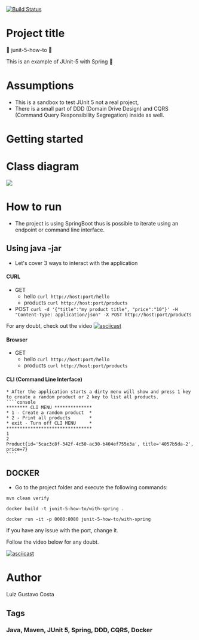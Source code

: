 [![Build Status](https://travis-ci.org/luizgustavocosta/junit-5-how-to.svg?branch=master)](https://travis-ci.org/luizgustavocosta/junit-5-how-to)

# Project title 
:vertical_traffic_light: junit-5-how-to :vertical_traffic_light:

This is an example of JUnit-5 with Spring :high_brightness:

# Assumptions

* This is a sandbox to test JUnit 5 not a real project,
* There is a small part of DDD (Domain Drive Design) and CQRS (Command Query Responsibility Segregation) inside as well.

# Getting started

# Class diagram

[![](https://mermaid.ink/img/eyJjb2RlIjoic2VxdWVuY2VEaWFncmFtXG5DbGllbnQtPj4rUmVzdC9DTEk6IFNlbmQgYSBjb21tYW5kL1F1ZXJ5XG5Ob3RlIHJpZ2h0IG9mIFJlc3QvQ0xJOiBUd28gZW50cnkgcG9pbnQgPGJyLz4gc3VwcG9ydGVkXG5SZXN0L0NMSS0-PitIYW5kbGVyOiBleGVjdXRlXG5IYW5kbGVyLT4-K1NlcnZpY2U6IGV4ZWN1dGVcbk5vdGUgcmlnaHQgb2YgSGFuZGxlcjogT25lIGhhbmRsZXIgZm9yIDxici8-IGNvbW1hbmQvcXVlcnlcblNlcnZpY2UtPj4rUmVwb3NpdG9yeTogYWRkL2ZpbmRcbk5vdGUgcmlnaHQgb2YgU2VydmljZTogU2VydmljZSBmb3IgZG9tYWluZFxuUmVwb3NpdG9yeS0-PitEQjogc2F2ZS9zZWxlY3Rcbk5vdGUgcmlnaHQgb2YgUmVwb3NpdG9yeTogSW1wbGVtZW50YXRpb24gb2YgPGJyLz5yZXBvc2l0b3J5IG1vZGVsIDwvYnI-aW50ZXJmYWNlXG4gIFxuXHRcdFx0XHRcdCIsIm1lcm1haWQiOnsidGhlbWUiOiJuZXV0cmFsIn0sInVwZGF0ZUVkaXRvciI6ZmFsc2V9)](https://mermaid-js.github.io/mermaid-live-editor/#/edit/eyJjb2RlIjoic2VxdWVuY2VEaWFncmFtXG5DbGllbnQtPj4rUmVzdC9DTEk6IFNlbmQgYSBjb21tYW5kL1F1ZXJ5XG5Ob3RlIHJpZ2h0IG9mIFJlc3QvQ0xJOiBUd28gZW50cnkgcG9pbnQgPGJyLz4gc3VwcG9ydGVkXG5SZXN0L0NMSS0-PitIYW5kbGVyOiBleGVjdXRlXG5IYW5kbGVyLT4-K1NlcnZpY2U6IGV4ZWN1dGVcbk5vdGUgcmlnaHQgb2YgSGFuZGxlcjogT25lIGhhbmRsZXIgZm9yIDxici8-IGNvbW1hbmQvcXVlcnlcblNlcnZpY2UtPj4rUmVwb3NpdG9yeTogYWRkL2ZpbmRcbk5vdGUgcmlnaHQgb2YgU2VydmljZTogU2VydmljZSBmb3IgZG9tYWluZFxuUmVwb3NpdG9yeS0-PitEQjogc2F2ZS9zZWxlY3Rcbk5vdGUgcmlnaHQgb2YgUmVwb3NpdG9yeTogSW1wbGVtZW50YXRpb24gb2YgPGJyLz5yZXBvc2l0b3J5IG1vZGVsIDwvYnI-aW50ZXJmYWNlXG4gIFxuXHRcdFx0XHRcdCIsIm1lcm1haWQiOnsidGhlbWUiOiJuZXV0cmFsIn0sInVwZGF0ZUVkaXRvciI6ZmFsc2V9)
  
# How to run

* The project is using SpringBoot thus is possible to iterate using an endpoint or command line interface.

## Using java -jar

  * Let's cover 3 ways to interact with the application
  #### CURL
  * GET
    - hello
        ``curl http://host:port/hello``
    - products 
        ``curl http://host:port/products``
  * POST
  ``curl -d '{"title":"my product title", "price":"10"}' -H "Content-Type: application/json" -X POST http://host:port/products``
  
  For any doubt, check out the video
  [![asciicast](https://asciinema.org/a/346856.svg)](https://asciinema.org/a/346856?t=15)
  
  #### Browser
  * GET
    - hello
        ``curl http://host:port/hello``
    - products 
        ``curl http://host:port/products``

  #### CLI (Command Line Interface)

    * After the application starts a dirty menu will show and press 1 key to create a random product or 2 key to list all products. 
    ````console
    ******** CLI MENU **************
    * 1 - Create a random product  *
    * 2 - Print all products       *
    * exit - Turn off CLI MENU     *
    ********************************
    1
    2
    Product{id='5cac3c8f-342f-4c50-ac30-b404ef755e3a', title='4057b5da-2', price=7}
    ````

## DOCKER 

* Go to the project folder and execute the following commands:

```mvn clean verify```

``docker build -t junit-5-how-to/with-spring .`` 

``docker run -it -p 8080:8080 junit-5-how-to/with-spring``

If you have any issue with the port, change it.

Follow the video below for any doubt.

[![asciicast](https://asciinema.org/a/346854.svg)](https://asciinema.org/a/346854)

# Author

Luiz Gustavo Costa

## Tags
### Java, Maven, JUnit 5, Spring, DDD, CQRS, Docker
